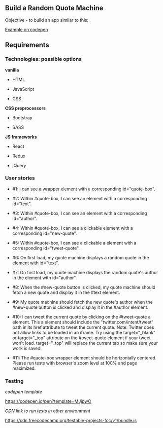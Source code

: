 ## Build a Random Quote Machine

Objective - to build an app similar to this:

[Example on codepen](https://codepen.io/freeCodeCamp/full/qRZeGZ)

## Requirements

### Technologies: possible options

**vanilla**


* HTML

* JavaScript

* CSS

**CSS preprocessors**

* Bootstrap

* SASS

**JS frameworks**

* React

* Redux

* jQuery

### User stories

* #1: I can see a wrapper element with a corresponding id="quote-box".

* #2: Within #quote-box, I can see an element with a corresponding id="text".

* #3: Within #quote-box, I can see an element with a corresponding id="author".

* #4: Within #quote-box, I can see a clickable element with a corresponding id="new-quote".

* #5: Within #quote-box, I can see a clickable a element with a corresponding id="tweet-quote".

* #6: On first load, my quote machine displays a random quote in the element with id="text".

* #7: On first load, my quote machine displays the random quote's author in the element with id="author".

* #8: When the #new-quote button is clicked, my quote machine should fetch a new quote and display it in the #text element.

* #9: My quote machine should fetch the new quote's author when the #new-quote button is clicked and display it in the #author element.

* #10: I can tweet the current quote by clicking on the #tweet-quote a element. This a element should include the "twitter.com/intent/tweet" path in its href attribute to tweet the current quote. Note: Twitter does not allow links to be loaded in an iframe. Try using the target="_blank" or target="_top" attribute on the #tweet-quote element if your tweet won't load. target="_top" will replace the current tab so make sure your work is saved.

* #11: The #quote-box wrapper element should be horizontally centered. Please run tests with browser's zoom level at 100% and page maximized.

### Testing

*codepen template*

https://codepen.io/pen?template=MJjpwO

*CDN link to run tests in other environment*

https://cdn.freecodecamp.org/testable-projects-fcc/v1/bundle.js
